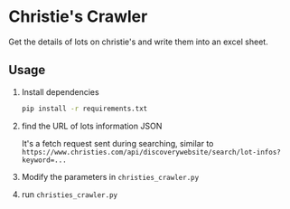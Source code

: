 # Christie's Crawler

Get the details of lots on christie's and write them into an excel sheet.

## Usage

1. Install dependencies

   ```bash
   pip install -r requirements.txt
   ```

2. find the URL of lots information JSON

   It's a fetch request sent during searching, similar to `https://www.christies.com/api/discoverywebsite/search/lot-infos?keyword=...`

3. Modify the parameters in `christies_crawler.py`
4. run `christies_crawler.py`